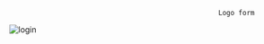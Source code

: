                                                         Logo form

![login](https://user-images.githubusercontent.com/66681577/181094878-2500ec69-d569-40af-a3d8-e1fd27a5f6c7.PNG)
